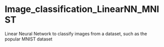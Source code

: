 # Image_classification_LinearNN_MNIST
Linear Neural Network to classify images from a dataset, such as the popular MNIST dataset
